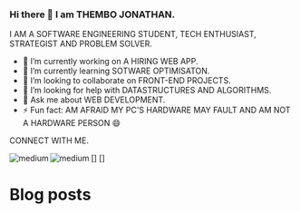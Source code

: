 ### Hi there 👋 I am THEMBO JONATHAN.

I AM A SOFTWARE ENGINEERING STUDENT, TECH ENTHUSIAST, STRATEGIST AND PROBLEM SOLVER.

- 🔭 I’m currently working on A HIRING WEB APP.
- 🌱 I’m currently learning SOTWARE OPTIMISATON.
- 👯 I’m looking to collaborate on FRONT-END PROJECTS.
- 🤔 I’m looking for help with DATASTRUCTURES AND ALGORITHMS.
- 💬 Ask me about WEB DEVELOPMENT.
- ⚡ Fun fact: AM AFRAID MY PC'S HARDWARE MAY FAULT AND AM NOT A HARDWARE PERSON 😄 


CONNECT WITH ME.

[<img align="left" alt="medium" src="https://img.shields.io/badge/WhatsApp-25D366?style=for-the-badge&logo=whatsapp&logoColor=white" />]
[<img align="left" alt="medium" src="https://img.shields.io/badge/LinkedIn-0077B5?style=for-the-badge&logo=linkedin&logoColor=white" />]

# Blog posts
<!-- BLOG-POST-LIST:START -->
<!-- BLOG-POST-LIST:END -->


